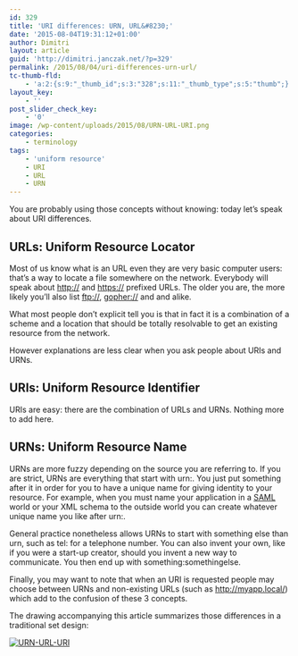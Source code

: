 ```yaml
---
id: 329
title: 'URI differences: URN, URL&#8230;'
date: '2015-08-04T19:31:12+01:00'
author: Dimitri
layout: article
guid: 'http://dimitri.janczak.net/?p=329'
permalink: /2015/08/04/uri-differences-urn-url/
tc-thumb-fld:
    - 'a:2:{s:9:"_thumb_id";s:3:"328";s:11:"_thumb_type";s:5:"thumb";}'
layout_key:
    - ''
post_slider_check_key:
    - '0'
image: /wp-content/uploads/2015/08/URN-URL-URI.png
categories:
    - terminology
tags:
    - 'uniform resource'
    - URI
    - URL
    - URN
---
```


You are probably using those concepts without knowing: today let’s speak about URI differences.

## URLs: Uniform Resource Locator

Most of us know what is an URL even they are very basic computer users: that’s a way to locate a file somewhere on the network. Everybody will speak about [http://](https://en.wikipedia.org/wiki/Hypertext_Transfer_Protocol) and [https://](https://en.wikipedia.org/wiki/HTTPS) prefixed URLs. The older you are, the more likely you’ll also list [ftp://](https://en.wikipedia.org/wiki/File_Transfer_Protocol), [gopher://](https://en.wikipedia.org/wiki/Gopher_%28protocol%29) and and alike.

What most people don’t explicit tell you is that in fact it is a combination of a scheme and a location that should be totally resolvable to get an existing resource from the network.

However explanations are less clear when you ask people about URIs and URNs.

## URIs: Uniform Resource Identifier

URIs are easy: there are the combination of URLs and URNs. Nothing more to add here.

## URNs: Uniform Resource Name

URNs are more fuzzy depending on the source you are referring to. If you are strict, URNs are everything that start with urn:. You just put something after it in order for you to have a unique name for giving identity to your resource. For example, when you must name your application in a [SAML](https://en.wikipedia.org/wiki/Security_Assertion_Markup_Language) world or your XML schema to the outside world you can create whatever unique name you like after urn:.

General practice nonetheless allows URNs to start with something else than urn, such as tel: for a telephone number. You can also invent your own, like if you were a start-up creator, should you invent a new way to communicate. You then end up with something:somethingelse.

Finally, you may want to note that when an URI is requested people may choose between URNs and non-existing URLs (such as http://myapp.local/) which add to the confusion of these 3 concepts.

The drawing accompanying this article summarizes those differences in a traditional set design:

[![URN-URL-URI](http://dimitri.janczak.net/wp-content/uploads/2015/08/URN-URL-URI.png)](http://dimitri.janczak.net/wp-content/uploads/2015/08/URN-URL-URI.png)